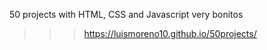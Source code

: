 50 projects with HTML, CSS and Javascript very bonitos

> > > https://luismoreno10.github.io/50projects/

